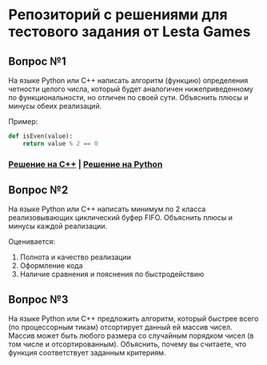 # Репозиторий с решениями для тестового задания от Lesta Games

## Вопрос №1

На языке Python или C++ написать алгоритм (функцию) определения четности целого числа, который будет аналогичен
нижеприведенному по функциональности, но отличен по своей сути. Объяснить плюсы и минусы обеих реализаций.

Пример:
```python
def isEven(value):
    return value % 2 == 0
```

### [Решение на C++](./is_even/cpp/) | [Решение на Python](./is_even/py/) 

## Вопрос №2
На языке Python или С++ написать минимум по 2 класса реализовывающих циклический буфер FIFO.
Объяснить плюсы и минусы каждой реализации.

Оценивается:

1. Полнота и качество реализации
2. Оформление кода
3. Наличие сравнения и пояснения по быстродействию
 
## Вопрос №3
На языке Python или С++ предложить алгоритм, который быстрее всего (по процессорным тикам) отсортирует данный ей массив чисел.
Массив может быть любого размера со случайным порядком чисел (в том числе и отсортированным).
Объяснить, почему вы считаете, что функция соответствует заданным критериям.